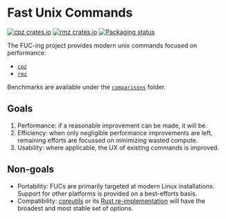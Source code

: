 # Fast Unix Commands

[![cpz crates.io](https://img.shields.io/crates/v/cpz?label=cpz%20crates.io&style=flat-square)](https://crates.io/crates/cpz)
[![rmz crates.io](https://img.shields.io/crates/v/rmz?label=rmz%20crates.io&style=flat-square)](https://crates.io/crates/rmz)
[![Packaging status](https://repology.org/badge/tiny-repos/fuc.svg)](https://repology.org/project/fuc/badges)

The FUC-ing project provides modern unix commands focused on performance:

- [`cpz`](cpz)
- [`rmz`](rmz)

Benchmarks are available under the [`comparisons`](comparisons) folder.

## Goals

1. Performance: if a reasonable improvement can be made, it will be.
2. Efficiency: when only negligible performance improvements are left, remaining efforts are
   focussed on minimizing wasted compute.
3. Usability: where applicable, the UX of existing commands is improved.

## Non-goals

- Portability: FUCs are primarily targeted at modern Linux installations. Support for other
  platforms is provided on a best-efforts basis.
- Compatibility: [coreutils](https://github.com/coreutils/coreutils) or
  its [Rust re-implementation](https://github.com/uutils/coreutils) will have the broadest and most
  stable set of options.
